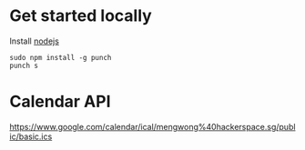 # Get started locally

Install [nodejs](http://nodejs.org/)

	sudo npm install -g punch
	punch s

# Calendar API

<https://www.google.com/calendar/ical/mengwong%40hackerspace.sg/public/basic.ics>
